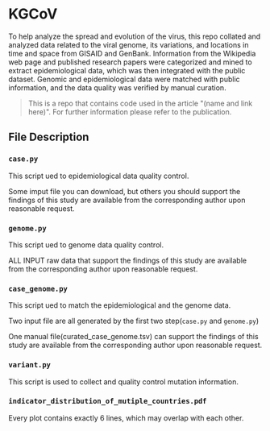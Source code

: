 # KGCoV

To help analyze the spread and evolution of the virus, this repo collated and analyzed data related to the viral genome, its variations, and locations in time and space from GISAID and GenBank. Information from the Wikipedia web page and published research papers were categorized and mined to extract epidemiological data, which was then integrated with the public dataset. Genomic and epidemiological data were matched with public information, and the data quality was verified by manual curation.

> This is a repo that contains code used in the article "(name and link here)". For further information please refer to the publication.

## File Description

### `case.py`
This script ued to epidemiological data quality control.


Some imput file you can download, but others you should support the findings of this study are available from the corresponding author upon reasonable request.


### `genome.py`
This script ued to genome data quality control.

ALL INPUT raw data that support the findings of this study are available from the corresponding author upon reasonable request.


### `case_genome.py`
This script ued to match the epidemiological and the genome data.

Two input file are all generated by the first two step(`case.py` and `genome.py`)

One manual file(curated_case_genome.tsv) can support the findings of this study are available from the corresponding author upon reasonable request.


### `variant.py`
This script is used to collect and quality control mutation information.

### `indicator_distribution_of_mutiple_countries.pdf`

Every plot contains exactly 6 lines, which may overlap with each other.